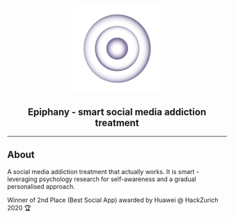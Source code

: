 <p align="center">
  <img src="https://raw.githubusercontent.com/sarckk/epiphany/master/app/src/main/res/drawable/epiphany_logo.png" alt="epiphany logo" width="200" height="200" />
</p>
<h2 align="center">Epiphany - smart social media addiction treatment</h2>

---

## About

A social media addiction treatment that actually works. It is smart - leveraging psychology research for self-awareness and a gradual personalised approach.


Winner of 2nd Place (Best Social App) awarded by Huawei @ HackZurich 2020 🏆
